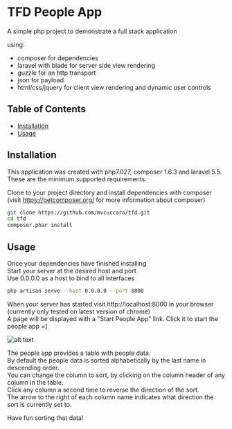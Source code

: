 # TFD People App
A simple php project to demonstrate a full stack application

using:

- composer for dependencies
- laravel with blade for server side view rendering
- guzzle for an http transport
- json for payload
- html/css/jquery for client view rendering and dynamic user controls

## Table of Contents

- [Installation](#installation)
- [Usage](#usage)

## Installation
This application was created with php7.027, composer 1.6.3 and laravel 5.5.  
These are the minimum supported requirements.  

Clone to your project directory and install dependencies with composer (visit https://getcomposer.org/ for more information about composer)

```sh
git clone https://github.com/mvcuccaro/tfd.git
cd tfd
composer.phar install

```

## Usage
Once your dependencies have finished installing  
Start your server at the desired host and port  
Use 0.0.0.0 as a host to bind to all interfaces  
```sh
php artisan serve --host 0.0.0.0 --port 8000
````

When your server has started visit http://localhost:8000 in your browser (currently only tested on latest version of chrome)  
A page will be displayed with a "Start People App" link. Click it to start the people app =]  

![alt text](https://github.com/mvcuccaro/tfd/blob/master/public/images/screenshot.png)

The people app provides a table with people data.  
By default the people data is sorted alphabetically by the last name in descending order.   
You can change the column to sort, by clicking on the column header of any column in the table.  
Click any column a second time to reverse the direction of the sort.  
The arrow to the right of each column name indicates what direction the sort is currently set to.  

Have fun sorting that data!
